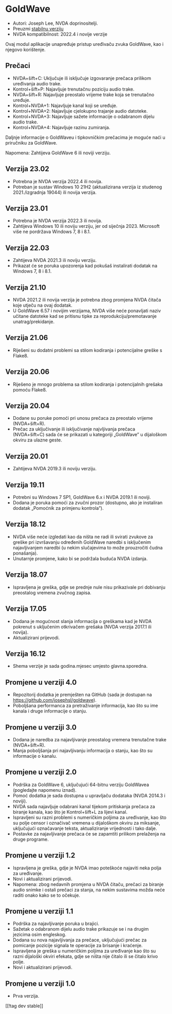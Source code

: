 # GoldWave #

* Autori: Joseph Lee, NVDA doprinositelji.
* Preuzmi [stabilnu verziju][1]
* NVDA kompatibilnost: 2022.4 i novije verzije

Ovaj modul aplikacije unapređuje pristup uređivaču zvuka GoldWave, kao i
njegovo korištenje.

## Prečaci ##

* NVDA+šift+C: Uključuje ili isključuje izgovaranje prečaca prilikom
  uređivanja audio trake.
* Kontrol+šift+P: Najavljuje trenutačnu poziciju audio trake.
* NVDA+šift+R: Najavljuje preostalo vrijeme trake koja se trenutačno
  uređuje.
* Kontrol+NVDA+1: Najavljuje kanal koji se uređuje.
* Kontrol+NVDA+2: Najavljuje cjelokupno trajanje audio datoteke.
* Kontrol+NVDA+3: Najavljuje sažete informacije o odabranom dijelu audio
  trake.
* Kontrol+NVDA+4: Najavljuje razinu zumiranja.

Daljnje informacije o GoldWaveu i tipkovničkim prečacima je moguće naći u
priručniku za GoldWave.

Napomena: Zahtijeva GoldWave 6 ili noviji verziju.

## Verzija 23.02

* Potrebna je NVDA verzija 2022.4 ili novija.
* Potreban je sustav Windows 10 21H2 (aktualizirana verzija iz studenog
  2021./izgradnja 19044) ili novija verzija.

## Verzija 23.01

* Potrebna je NVDA verzija 2022.3 ili novija.
* Zahtijeva Windows 10 ili noviju verziju, jer od siječnja 2023. Microsoft
  više ne pordržava Windows 7, 8 i 8.1.

## Verzija 22.03

* Zahtijeva NVDA 2021.3 ili noviju verziju.
* Prikazat će se poruka upozorenja kad pokušaš instalirati dodatak na
  Windows 7, 8 i 8.1.

## Verzija 21.10

* NVDA 2021.2 ili novija verzija je potrebna zbog promjena NVDA čitača koje
  utječu na ovaj dodatak.
* U GoldWave 6.57 i novijim verzijama, NVDA više neće ponavljati naziv
  učitane datoteke kad se pritisnu tipke za reprodukciju/premotavanje
  unatrag/prekidanje.

## Verzija 21.06

* Riješeni su dodatni problemi sa stilom kodiranja i potencijalne greške s
  Flake8.

## Verzija 20.06

* Riješeno je mnogo problema sa stilom kodiranja i potencijalnih grešaka
  pomoću Flake8.

## Verzija 20.04

* Dodane su poruke pomoći pri unosu prečaca za preostalo vrijeme
  (NVDA+šift+R).
* Prečac za uključivanje ili isključivanje najvljivanja prečaca
  (NVDA+šift+C) sada će se prikazati u kategoriji „GoldWave” u dijaloškom
  okviru za ulazne geste.

## Verzija 20.01

* Zahtijeva NVDA 2019.3 ili noviju verziju.

## Verzija 19.11

* Potrebni su Windows 7 SP1, GoldWave 6.x i NVDA 2019.1 ili noviji.
* Dodana je poruka pomoći za zvučni prozor (dostupno, ako je instaliran
  dodatak „Pomoćnik za primjenu kontrola”).

## Verzija 18.12

* NVDA više neće izgledati kao da ništa ne radi ili svirati zvukove za
  greške pri izvršavanju određenih GoldWave naredbi s isključenim
  najavljivanjem naredbi (u nekim slučajevima to može prouzročiti čudna
  ponašanja).
* Unutarnje promjene, kako bi se podržala buduća NVDA izdanja.

## Verzija 18.07

* Ispravljena je greška, gdje se prednje nule nisu prikazivale pri dobivanju
  preostalog vremena zvučnog zapisa.

## Verzija 17.05

* Dodana je mogućnost slanja informacija o greškama kad je NVDA pokrenut s
  uključenim otkrivačem grešaka (NVDA verzija 2017.1 ili novija).
* Aktualizirani prijevodi.

## Verzija 16.12

* Shema verzije je sada godina.mjesec umjesto glavna.sporedna.

## Promjene u verziji 4.0

* Repozitorij dodatka je premješten na GitHub (sada je dostupan na
  https://github.com/josephsl/goldwave).
* Poboljšana performanca za pretraživanje informacija, kao što su ime kanala
  i druge informacije o stanju.

## Promjene u verziji 3.0

* Dodana je naredba za najavljivanje preostalog vremena trenutačne trake
  (NVDA+šift+R).
* Manja poboljšanja pri najavljivanju informacija o stanju, kao što su
  informacije o kanalu.

## Promjene u verziji 2.0

* Podrška za GoldWave 6, uključujući 64-bitnu verziju GoldWavea (pogledajte
  napomenu iznad).
* Pomoć dodatka je sada dostupna u upravljaču dodataka (NVDA 2014.3 i
  noviji).
* NVDA sada najavljuje odabrani kanal tijekom pritiskanja prečaca za biranje
  kanala, kao što je Kontrol+šift+L za lijevi kanal.
* Ispravljeni su razni problemi s numeričkim poljima za uređivanje, kao što
  su polje censor i označivač vremena u dijaloškom okviru za miksanje,
  uključujući označavanje teksta, aktualiziranje vrijednosti i tako dalje.
* Postavke za najavljivanje prečaca će se zapamtiti prilikom prelaženja na
  druge programe.

## Promjene u verziji 1.2

* Ispravljena je greška, gdje je NVDA imao poteškoće najaviti neka polja za
  uređivanje.
* Novi i aktualizirani prijevodi.
* Napomena: zbog nedavnih promjena u NVDA čitaču, prečaci za biranje audio
  snimke i ostali prečaci za stanja, na nekim sustavima možda neće raditi
  onako kako se to očekuje.

## Promjene u verziji 1.1

* Podrška za najavljivanje poruka u brajici.
* Sažetak o odabranom dijelu audio trake prikazuje se i na drugim jezicima
  osim engleskog.
* Dodana su nova najavljivanja za prečace, uključujući prečac za pomicanje
  pozicije signala te operacije za brisanje i kraćenje.
* Ispravljena je greška u numeričkim poljima za uređivanje kao što su razni
  dijaloški okviri efekata, gdje se ništa nije čitalo ili se čitalo krivo
  polje.
* Novi i aktualizirani prijevodi.

## Promjene u verziji 1.0

* Prva verzija.

[[!tag dev stable]]

[1]: https://addons.nvda-project.org/files/get.php?file=goldwave
